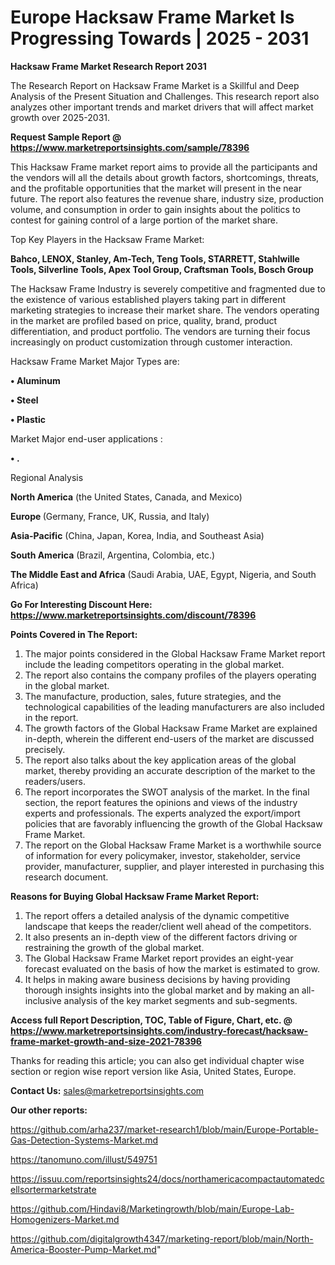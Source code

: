 # Europe Hacksaw Frame Market Is Progressing Towards | 2025 - 2031

<strong>Hacksaw Frame Market Research Report 2031</strong>

The Research Report on Hacksaw Frame Market is a Skillful and Deep Analysis of the Present Situation and Challenges. This research report also analyzes other important trends and market drivers that will affect market growth over 2025-2031.

<strong>Request Sample Report @ <a href=https://www.marketreportsinsights.com/sample/78396>https://www.marketreportsinsights.com/sample/78396</a></strong>

This Hacksaw Frame market report aims to provide all the participants and the vendors will all the details about growth factors, shortcomings, threats, and the profitable opportunities that the market will present in the near future. The report also features the revenue share, industry size, production volume, and consumption in order to gain insights about the politics to contest for gaining control of a large portion of the market share.

Top Key Players in the Hacksaw Frame Market:

<strong>Bahco, LENOX, Stanley, Am-Tech, Teng Tools, STARRETT, Stahlwille Tools, Silverline Tools, Apex Tool Group, Craftsman Tools, Bosch Group</strong>

The Hacksaw Frame Industry is severely competitive and fragmented due to the existence of various established players taking part in different marketing strategies to increase their market share. The vendors operating in the market are profiled based on price, quality, brand, product differentiation, and product portfolio. The vendors are turning their focus increasingly on product customization through customer interaction.

Hacksaw Frame Market Major Types are:

<strong>• Aluminum

• Steel

• Plastic</strong>

Market Major end-user applications :

<strong>• .</strong>

Regional Analysis

</u><strong><b>North America</b></strong> (the United States, Canada, and Mexico)

<strong><b>Europe </b></strong>(Germany, France, UK, Russia, and Italy)

<strong><b>Asia-Pacific</b></strong> (China, Japan, Korea, India, and Southeast Asia)

<strong><b>South America</b></strong> (Brazil, Argentina, Colombia, etc.)

<strong><b>The Middle East and Africa</b></strong> (Saudi Arabia, UAE, Egypt, Nigeria, and South Africa)

<strong>Go For Interesting Discount Here: <a href=https://www.marketreportsinsights.com/discount/78396>https://www.marketreportsinsights.com/discount/78396</a></strong>

<strong>Points Covered in The Report:</strong>
<ol>
  <li>The major points considered in the Global Hacksaw Frame Market report include the leading competitors operating in the global market.</li>
  <li>The report also contains the company profiles of the players operating in the global market.</li>
  <li>The manufacture, production, sales, future strategies, and the technological capabilities of the leading manufacturers are also included in the report.</li>
  <li>The growth factors of the Global Hacksaw Frame Market are explained in-depth, wherein the different end-users of the market are discussed precisely.</li>
  <li>The report also talks about the key application areas of the global market, thereby providing an accurate description of the market to the readers/users.</li>
  <li>The report incorporates the SWOT analysis of the market. In the final section, the report features the opinions and views of the industry experts and professionals. The experts analyzed the export/import policies that are favorably influencing the growth of the Global Hacksaw Frame Market.</li>
  <li>The report on the Global Hacksaw Frame Market is a worthwhile source of information for every policymaker, investor, stakeholder, service provider, manufacturer, supplier, and player interested in purchasing this research document.</li>
</ol>
<strong>Reasons for Buying Global Hacksaw Frame Market Report:</strong>

<ol>
  <li>The report offers a detailed analysis of the dynamic competitive landscape that keeps the reader/client well ahead of the competitors.</li>
  <li>It also presents an in-depth view of the different factors driving or restraining the growth of the global market.</li>
  <li>The Global Hacksaw Frame Market report provides an eight-year forecast evaluated on the basis of how the market is estimated to grow.</li>
  <li>It helps in making aware business decisions by having providing thorough insights insights into the global market and by making an all-inclusive analysis of the key market segments and sub-segments.</li>
</ol>
<strong>Access full Report Description, TOC, Table of Figure, Chart, etc. @ <a href=https://www.marketreportsinsights.com/industry-forecast/hacksaw-frame-market-growth-and-size-2021-78396>https://www.marketreportsinsights.com/industry-forecast/hacksaw-frame-market-growth-and-size-2021-78396</a></strong>


Thanks for reading this article; you can also get individual chapter wise section or region wise report version like Asia, United States, Europe.

<strong>Contact Us:</strong>
sales@marketreportsinsights.com

<strong>Our other reports:</strong>

<a href=https://github.com/arha237/market-research1/blob/main/Europe-Portable-Gas-Detection-Systems-Market.md>https://github.com/arha237/market-research1/blob/main/Europe-Portable-Gas-Detection-Systems-Market.md</a>

<a href=https://tanomuno.com/illust/549751>https://tanomuno.com/illust/549751</a>

<a href=https://issuu.com/reportsinsights24/docs/northamericacompactautomatedcellsortermarketstrate>https://issuu.com/reportsinsights24/docs/northamericacompactautomatedcellsortermarketstrate</a>

<a href=https://github.com/Hindavi8/Marketingrowth/blob/main/Europe-Lab-Homogenizers-Market.md>https://github.com/Hindavi8/Marketingrowth/blob/main/Europe-Lab-Homogenizers-Market.md</a>

<a href=https://github.com/digitalgrowth4347/marketing-report/blob/main/North-America-Booster-Pump-Market.md>https://github.com/digitalgrowth4347/marketing-report/blob/main/North-America-Booster-Pump-Market.md</a>"
